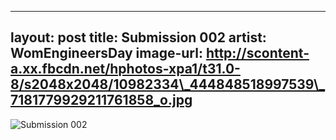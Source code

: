  ---
layout: post
title: Submission 002
artist: WomEngineersDay
image-url: http://scontent-a.xx.fbcdn.net/hphotos-xpa1/t31.0-8/s2048x2048/10982334\_444848518997539\_7181779929211761858_o.jpg
---

![Submission 002](http://scontent-a.xx.fbcdn.net/hphotos-xpa1/t31.0-8/s2048x2048/10982334_444848518997539_7181779929211761858_o.jpg)


